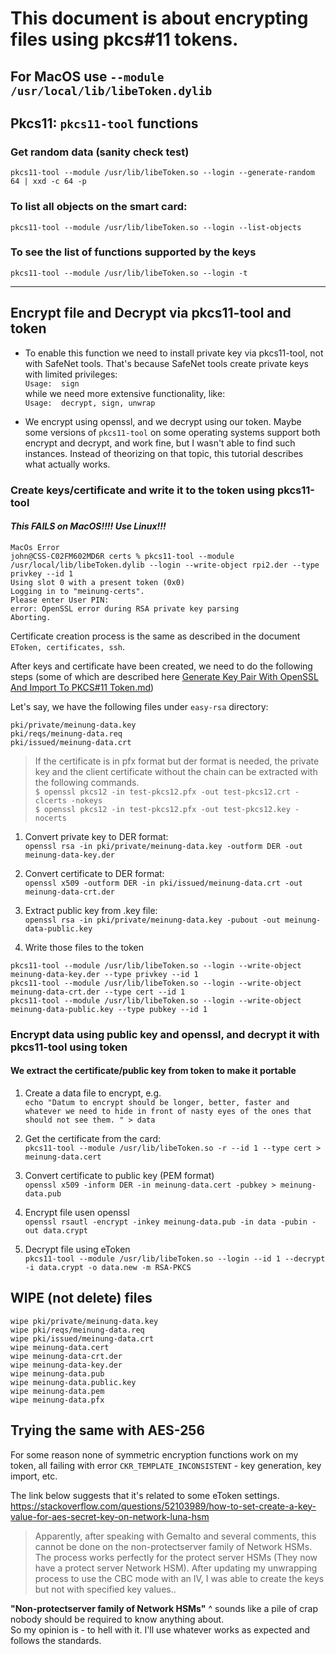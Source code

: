 # This document is about encrypting files using pkcs#11 tokens.  
  
## For MacOS use `--module /usr/local/lib/libeToken.dylib`  
  
  
## Pkcs11: `pkcs11-tool` functions  
  
### Get random data (sanity check test)  
  
`pkcs11-tool --module /usr/lib/libeToken.so --login --generate-random 64 | xxd -c 64 -p`  
  
### To list all objects on the smart card:  
  
`pkcs11-tool --module /usr/lib/libeToken.so --login --list-objects`  
  
### To see the list of functions supported by the keys  
  
`pkcs11-tool --module /usr/lib/libeToken.so --login -t`  
  
---  
## Encrypt file and Decrypt via pkcs11-tool and token  
  
- To enable this function we need to install private key via pkcs11-tool, not with SafeNet tools. That's because SafeNet tools create private keys with limited privileges:  
  `Usage:  sign`  
  while we need more extensive functionality, like:  
  `Usage:  decrypt, sign, unwrap`  
  
- We encrypt using openssl, and we decrypt using our token. Maybe some versions of `pkcs11-tool` on some operating systems support both encrypt and decrypt, and work fine, but I wasn't able to find such instances. Instead of theorizing on that topic, this tutorial describes what actually works.  
  
  
### Create keys/certificate and write it to the token using pkcs11-tool  

#### *This FAILS on MacOS!!!! Use Linux!!!*
```
MacOs Error
john@CSS-C02FM602MD6R certs % pkcs11-tool --module /usr/local/lib/libeToken.dylib --login --write-object rpi2.der --type privkey --id 1  
Using slot 0 with a present token (0x0)
Logging in to "meinung-certs".
Please enter User PIN:
error: OpenSSL error during RSA private key parsing
Aborting.
```

  
Certificate creation process is the same as described in the document `EToken, certificates, ssh`.  
  
After keys and certificate have been created, we need to do the following steps (some of which are described here [Generate Key Pair With OpenSSL And Import To PKCS#11 Token.md](Generate%20Key%20Pair%20With%20OpenSSL%20And%20Import%20To%20PKCS%2311%20Token.md))  
  
Let's say, we have the following files under `easy-rsa` directory:  
```  
pki/private/meinung-data.key  
pki/reqs/meinung-data.req  
pki/issued/meinung-data.crt  
```  

> If the certificate is in pfx format but der format is needed, the private key and the client certificate without the chain can be extracted with the following commands.  
`$ openssl pkcs12 -in test-pkcs12.pfx -out test-pkcs12.crt -clcerts -nokeys`  
`$ openssl pkcs12 -in test-pkcs12.pfx -out test-pkcs12.key -nocerts`

1. Convert private key to DER format:  
   `openssl rsa -in pki/private/meinung-data.key -outform DER -out meinung-data-key.der`  

2. Convert certificate to DER format:  
   `openssl x509 -outform DER -in pki/issued/meinung-data.crt -out meinung-data-crt.der`  
  
3. Extract public key from .key file:  
   `openssl rsa -in pki/private/meinung-data.key -pubout -out meinung-data-public.key`  
  

4. Write those files to the token  
```  
pkcs11-tool --module /usr/lib/libeToken.so --login --write-object meinung-data-key.der --type privkey --id 1  
pkcs11-tool --module /usr/lib/libeToken.so --login --write-object meinung-data-crt.der --type cert --id 1  
pkcs11-tool --module /usr/lib/libeToken.so --login --write-object meinung-data-public.key --type pubkey --id 1  
```  
  
### Encrypt data using public key and openssl, and decrypt it with pkcs11-tool using token  
  
#### We extract the certificate/public key from token to make it portable  
  
1. Create a data file to encrypt, e.g.  
   `echo "Datum to encrypt should be longer, better, faster and whatever we need to hide in front of nasty eyes of the ones that should not see them. " > data`  
  
2. Get the certificate from the card:  
   `pkcs11-tool --module /usr/lib/libeToken.so -r --id 1 --type cert > meinung-data.cert`  
  
  
3. Convert certificate to public key (PEM format)  
   `openssl x509 -inform DER -in meinung-data.cert -pubkey > meinung-data.pub`  
  
  
4. Encrypt file usen openssl  
   `openssl rsautl -encrypt -inkey meinung-data.pub -in data -pubin -out data.crypt`  
  
  
5. Decrypt file using eToken  
   `pkcs11-tool --module /usr/lib/libeToken.so --login --id 1 --decrypt -i data.crypt -o data.new -m RSA-PKCS`  
  
  
## WIPE (not delete) files  
```  
wipe pki/private/meinung-data.key  
wipe pki/reqs/meinung-data.req  
wipe pki/issued/meinung-data.crt  
wipe meinung-data.cert  
wipe meinung-data-crt.der  
wipe meinung-data-key.der  
wipe meinung-data.pub  
wipe meinung-data.public.key  
wipe meinung-data.pem  
wipe meinung-data.pfx  
```  
  
## Trying the same with AES-256  
  
For some reason none of symmetric encryption functions work on my token, all failing with error `CKR_TEMPLATE_INCONSISTENT` - key generation, key import, etc.  
  
The link below suggests that it's related to some eToken settings.  
https://stackoverflow.com/questions/52103989/how-to-set-create-a-key-value-for-aes-secret-key-on-network-luna-hsm  
  
> Apparently, after speaking with Gemalto and several comments, this cannot be done on the non-protectserver family of Network HSMs. The process works perfectly for the protect server HSMs (They now have a protect server Network HSM). After updating my unwrapping process to use the CBC mode with an IV, I was able to create the keys but not with specified key values..  
  
**"Non-protectserver family of Network HSMs"** ^ sounds like a pile of crap nobody should be required to know anything about.  
So my opinion is - to hell with it. I'll use whatever works as expected and follows the standards.